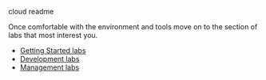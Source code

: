 cloud readme



Once comfortable with the environment and tools move on to the section of labs that most interest you.  
- [Getting Started labs](../gettingStarted/README.md  "Getting Started Labs")
- [Development labs](../development/README.md  "Development Labs")
- [Management labs](../management/README.md  "Management Labs")
